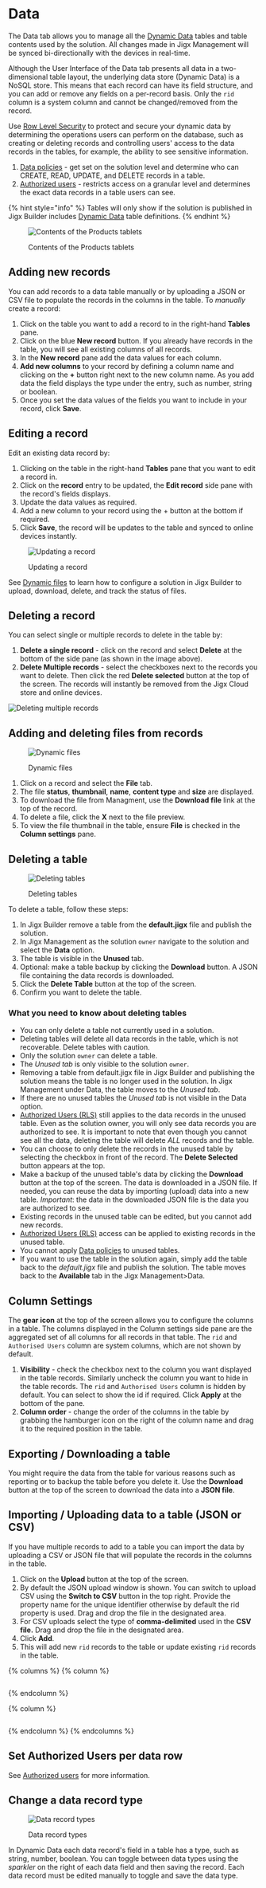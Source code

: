 # Data

The Data tab allows you to manage all the [Dynamic Data](../../building-apps-with-jigx/data/data-providers/dynamic-data/dynamic-data.md) tables and table contents used by the solution. All changes made in Jigx Management will be synced bi-directionally with the devices in real-time.

Although the User Interface of the Data tab presents all data in a two-dimensional table layout, the underlying data store (Dynamic Data) is a NoSQL store. This means that each record can have its field structure, and you can add or remove any fields on a per-record basis. Only the `rid` column is a system column and cannot be changed/removed from the record.

Use [Row Level Security](row-level-security/row-level-security.md) to protect and secure your dynamic data by determining the operations users can perform on the database, such as creating or deleting records and controlling users' access to the data records in the tables, for example, the ability to see sensitive information.

1. [Data policies](row-level-security/data-policies.md) - get set on the solution level and determine who can CREATE, READ, UPDATE, and DELETE records in a table.
2. [Authorized users](row-level-security/authorized-users.md) - restricts access on a granular level and determines the exact data records in a table users can see.

{% hint style="info" %}
Tables will only show if the solution is published in Jigx Builder includes [Dynamic Data](../../building-apps-with-jigx/data/data-providers/dynamic-data/dynamic-data.md) table definitions.
{% endhint %}

<figure><img src="../../.gitbook/assets/JM-DataL.png" alt="Contents of the Products tablets"><figcaption><p>Contents of the Products tablets</p></figcaption></figure>

## Adding new records

You can add records to a data table manually or by uploading a JSON or CSV file to populate the records in the columns in the table. To _manually_ create a record:

1. Click on the table you want to add a record to in the right-hand **Tables** pane.
2. Click on the blue **New record** button. If you already have records in the table, you will see all existing columns of all records.
3. In the **New record** pane add the data values for each column.
4. **Add new columns** to your record by defining a column name and clicking on the **+** button right next to the new column name. As you add data the field displays the type under the entry, such as number, string or boolean.
5. Once you set the data values of the fields you want to include in your record, click **Save**.

## Editing a record

Edit an existing data record by:

1. Clicking on the table in the right-hand **Tables** pane that you want to edit a record in.
2. Click on the **record** entry to be updated, the **Edit record** side pane with the record's fields displays.
3. Update the data values as required.
4. Add a new column to your record using the + button at the bottom if required.
5. Click **Save**, the record will be updates to the table and synced to online devices instantly.

<figure><img src="../../.gitbook/assets/JM-EditDataL.png" alt="Updating a record"><figcaption><p>Updating a record</p></figcaption></figure>

See [Dynamic files](../../building-apps-with-jigx/data/data-providers/dynamic-files.md) to learn how to configure a solution in Jigx Builder to upload, download, delete, and track the status of files.

## Deleting a record

You can select single or multiple records to delete in the table by:

1. **Delete a single record** - click on the record and select **Delete** at the bottom of the side pane (as shown in the image above).
2. **Delete Multiple records** - select the checkboxes next to the records you want to delete. Then click the red **Delete selected** button at the top of the screen. The records will instantly be removed from the Jigx Cloud store and online devices.

![Deleting multiple records](https://archbee-image-uploads.s3.amazonaws.com/x7vdIDH6-ScTprfmi2XXX/OPX2ZoWZTBXuFkdaOmsSM_jm-deletedatal.png)

## Adding and deleting files from records

<figure><img src="../../.gitbook/assets/JM-DynamicFiles1.png" alt="Dynamic files"><figcaption><p>Dynamic files</p></figcaption></figure>

1. Click on a record and select the **File** tab.
2. The file **status**, **thumbnail**, **name**, **content type** and **size** are displayed.
3. To download the file from Managment, use the **Download file** link at the top of the record.
4. To delete a file, click the **X** next to the file preview.
5. To view the file thumbnail in the table, ensure **File** is checked in the **Column settings** pane.

## Deleting a table

<figure><img src="../../.gitbook/assets/JM-delete-DD-tables.png" alt="Deleting tables"><figcaption><p>Deleting tables</p></figcaption></figure>

To delete a table, follow these steps:

1. In Jigx Builder remove a table from the **default.jigx** file and publish the solution.
2. In Jigx Management as the solution `owner` navigate to the solution and select the **Data** option.
3. The table is visible in the **Unused** tab.
4. Optional: make a table backup by clicking the **Download** button. A JSON file containing the data records is downloaded.
5. Click the **Delete Table** button at the top of the screen.
6. Confirm you want to delete the table.

### What you need to know about deleting tables

* You can only delete a table not currently used in a solution.
* Deleting tables will delete all data records in the table, which is not recoverable. Delete tables with caution.
* Only the solution `owner` can delete a table.
* The _Unused tab_ is only visible to the solution `owner`.
* Removing a table from default.jigx file in Jigx Builder and publishing the solution means the table is no longer used in the solution. In Jigx Management under Data, the table moves to the _Unused tab_.
* If there are no unused tables the _Unused tab_ is not visible in the Data option.
* [Authorized Users (RLS)](docId:xy4a9JXqIEBPICKan-N0M) still applies to the data records in the unused table. Even as the solution owner, you will only see data records you are authorized to see. It is important to note that even though you cannot see all the data, deleting the table will delete _ALL_ records and the table.
* You can choose to only delete the records in the unused table by selecting the checkbox in front of the record. The **Delete Selected** button appears at the top.
* Make a backup of the unused table's data by clicking the **Download** button at the top of the screen. The data is downloaded in a JSON file. If needed, you can reuse the data by importing (upload) data into a new table. _Important_: the data in the downloaded JSON file is the data you are authorized to see.
* Existing records in the unused table can be edited, but you cannot add new records.
* [Authorized Users (RLS)](docId:xy4a9JXqIEBPICKan-N0M) access can be applied to existing records in the unused table.
* You cannot apply [Data policies](docId:es3EARyGcuVJpv8KFQDx4) to unused tables.
* If you want to use the table in the solution again, simply add the table back to the _default.jigx_ file and publish the solution. The table moves back to the **Available** tab in the Jigx Management>Data.

## Column Settings

The **gear icon** at the top of the screen allows you to configure the columns in a table. The columns displayed in the Column settings side pane are the aggregated set of all columns for all records in that table. The `rid` and `Authorised Users` column are system columns, which are not shown by default.

1. **Visibility** - check the checkbox next to the column you want displayed in the table records. Similarly uncheck the column you want to hide in the table records. The `rid` and `Authorised Users` column is hidden by default. You can select to show the id if required. Click **Apply** at the bottom of the pane.
2. **Column order** - change the order of the columns in the table by grabbing the hamburger icon on the right of the column name and drag it to the required position in the table.

## Exporting / Downloading a table

You might require the data from the table for various reasons such as reporting or to backup the table before you delete it. Use the **Download** button at the top of the screen to download the data into a **JSON file**.

## Importing / Uploading data to a table (JSON or CSV)

If you have multiple records to add to a table you can import the data by uploading a CSV or JSON file that will populate the records in the columns in the table.

1. Click on the **Upload** button at the top of the screen.
2. By default the JSON upload window is shown. You can switch to upload CSV using the **Switch to CSV** button in the top right. Provide the property name for the unique identifier otherwise by default the rid property is used. Drag and drop the file in the designated area.
3. For CSV uploads select the type of **comma-delimited** used in the **CSV file.** Drag and drop the file in the designated area.
4. Click **Add**.
5. This will add new `rid` records to the table or update existing `rid` records in the table.

{% columns %}
{% column %}
<figure><img src="../../.gitbook/assets/JM-JSONupload.png" alt=""><figcaption></figcaption></figure>
{% endcolumn %}

{% column %}
<figure><img src="../../.gitbook/assets/JM-CSVUpload.png" alt=""><figcaption></figcaption></figure>
{% endcolumn %}
{% endcolumns %}

## Set Authorized Users per data row

See [Authorized users](row-level-security/authorized-users.md) for more information.

## Change a data record type

<figure><img src="../../.gitbook/assets/JM-SparklerDD.gif" alt="Data record types"><figcaption><p>Data record types</p></figcaption></figure>

In Dynamic Data each data record's field in a table has a type, such as string, number, boolean. You can toggle between data types using the _sparkler_ on the right of each data field and then saving the record. Each data record must be edited manually to toggle and save the data type.
